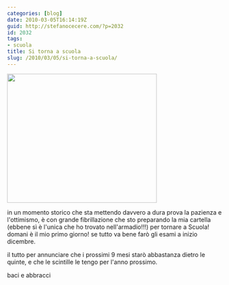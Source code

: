 ```yaml
---
categories: [blog]
date: 2010-03-05T16:14:19Z
guid: http://stefanocecere.com/?p=2032
id: 2032
tags:
- scuola
title: Si torna a scuola
slug: /2010/03/05/si-torna-a-scuola/
---
```


[<img class="aligncenter size-full wp-image-2033" title="cartella_scuola" src="http://stefanocecere.com/wp-content/uploads/sites/3/2010/03/cartella_scuola.jpg" alt="" width="350" height="302" srcset="http://stefanocecere.com/wp-content/uploads/sites/3/2010/03/cartella_scuola.jpg 350w, http://stefanocecere.com/wp-content/uploads/sites/3/2010/03/cartella_scuola-300x259.jpg 300w" sizes="(max-width: 350px) 100vw, 350px" />](http://stefanocecere.com/wp-content/uploads/sites/3/2010/03/cartella_scuola.jpg)

in un momento storico che sta mettendo davvero a dura prova la pazienza e l'ottimismo, è con grande fibrillazione che sto preparando la mia cartella (ebbene sì è l'unica che ho trovato nell'armadio!!!) per tornare a Scuola! domani è il mio primo giorno! se tutto va bene farò gli esami a inizio dicembre.

il tutto per annunciare che i prossimi 9 mesi starò abbastanza dietro le quinte, e che le scintille le tengo per l'anno prossimo.

baci e abbracci